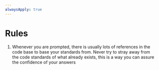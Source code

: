 ```yaml
---
alwaysApply: true
---
```


# Rules

1. Whenever you are prompted, there is usually lots of references in the code base to base your standards from. Never try to stray away from the code standards of what already exists, this is a way you can assure the confidence of your answers
